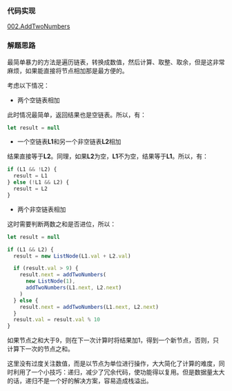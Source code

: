 ### 代码实现
[002.AddTwoNumbers](002.AddTwoNumbers.js)

### 解题思路
最简单暴力的方法是遍历链表，转换成数值，然后计算、取整、取余，但是这非常麻烦，如果能直接将节点相加那是最方便的。

考虑以下情况：

- 两个空链表相加

此时情况最简单，返回结果也是空链表。所以，有：
```js
let result = null
```
- 一个空链表**L1**和另一个非空链表**L2**相加

结果直接等于**L2**。同理，如果**L2**为空，**L1**不为空，结果等于**L1**。所以，有：
```js
if (L1 && !L2) {
  result = L1
} else (!L1 && L2) {
  result = L2
}
```
- 两个非空链表相加

这时需要判断两数之和是否进位，所以：
```js
let result = null

if (L1 && L2) {
  result = new ListNode(L1.val + L2.val)

  if (result.val > 9) {
    result.next = addTwoNumbers(
      new ListNode(1),
      addTwoNumbers(L1.next, L2.next)
    )
  } else {
    result.next = addTwoNumbers(L1.next, L2.next)
  }
  result.val = result.val % 10
}
```
如果节点之和大于9，则在下一次计算时将结果加1，得到一个新节点，否则，只计算下一次的节点之和。

这里没有过度关注数值，而是以节点为单位进行操作，大大简化了计算的难度，同时利用了一个小技巧：递归，减少了冗余代码，使功能得以复用。但是数据量太大的话，递归不是一个好的解决方案，容易造成栈溢出。
